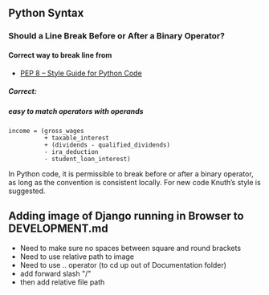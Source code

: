 ## Python Syntax
### Should a Line Break Before or After a Binary Operator?
#### Correct way to break line from
- [PEP 8 – Style Guide for Python Code](https://peps.python.org/pep-0008/)

##### Correct:
##### easy to match operators with operands

```
income = (gross_wages
          + taxable_interest
          + (dividends - qualified_dividends)
          - ira_deduction
          - student_loan_interest)
```

In Python code, it is permissible to break before or after a binary operator, as long as the convention is consistent locally. For new code Knuth’s style is suggested.

## Adding image of Django running in Browser to DEVELOPMENT.md
- Need to make sure no spaces between square and round brackets
- Need to use relative path to image
- Need to use .. operator (to cd up out of Documentation folder)
- add forward slash "/"
- then add relative file path